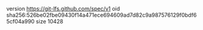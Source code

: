 version https://git-lfs.github.com/spec/v1
oid sha256:526be02fbe09430f14a471ece694609ad7d82c9a987576129f0bdf65cf04a990
size 10428
